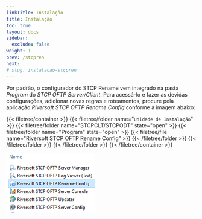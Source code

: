 ```yaml
---
linkTitle: Instalação
title: Instalação
toc: true
layout: docs
sidebar:
  exclude: false
weight: 1
prev: /stcpren
next:
# slug: instalacao-stcpren
---
```

Por padrão, o configurador do STCP Rename vem integrado na pasta *Program* do *STCP OFTP Server/Client*. Para acessá-lo e fazer as devidas configurações, adicionar novas regras e roteamentos, procure pela aplicação *Riversoft STCP OFTP Rename Config* conforme a imagem abaixo:

{{< filetree/container >}}
  {{< filetree/folder name="`Unidade de Instalação`" >}}
    {{< filetree/folder name="STCPCLT/STCPODT" state="open" >}}
       {{< filetree/folder name="Program" state="open" >}}
        {{< filetree/file name="Riversoft STCP OFTP Rename Config" >}}
      {{< /filetree/folder >}}
    {{< /filetree/folder >}}
  {{< /filetree/folder >}}
{{< /filetree/container >}}
<br>

![](stcpren-02.png "Aplicação do STCP Ren na pasta Program")




